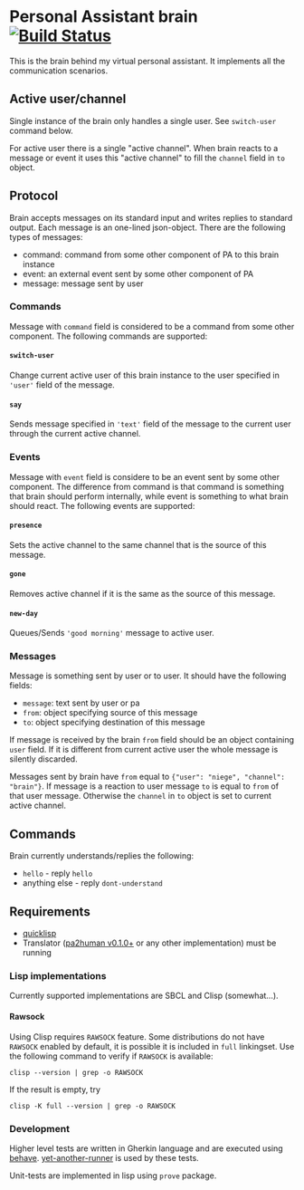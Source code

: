 # Personal Assistant brain [![Build Status](https://travis-ci.com/aragaer/pa_brain.svg?branch=master)](https://travis-ci.com/aragaer/pa_brain)

This is the brain behind my virtual personal assistant. It implements
all the communication scenarios.

## Active user/channel

Single instance of the brain only handles a single user. See
`switch-user` command below.

For active user there is a single "active channel". When brain reacts
to a message or event it uses this "active channel" to fill the
`channel` field in `to` object.

## Protocol

Brain accepts messages on its standard input and writes replies to
standard output. Each message is an one-lined json-object. There are
the following types of messages:

- command: command from some other component of PA to this brain instance
- event: an external event sent by some other component of PA
- message: message sent by user

### Commands

Message with `command` field is considered to be a command from some
other component. The following commands are supported:

#### `switch-user`

Change current active user of this brain instance to the user
specified in `'user'` field of the message.

#### `say`

Sends message specified in `'text'` field of the message to the
current user through the current active channel.

### Events

Message with `event` field is considere to be an event sent by some
other component. The difference from command is that command is
something that brain should perform internally, while event is
something to what brain should react. The following events are
supported:

#### `presence`

Sets the active channel to the same channel that is the source of this
message.

#### `gone`

Removes active channel if it is the same as the source of this
message.

#### `new-day`

Queues/Sends `'good morning'` message to active user.

### Messages

Message is something sent by user or to user. It should have the
following fields:

- `message`: text sent by user or pa
- `from`: object specifying source of this message
- `to`: object specifying destination of this message

If message is received by the brain `from` field should be an object
containing `user` field. If it is different from current active user
the whole message is silently discarded.

Messages sent by brain have `from` equal to `{"user": "niege",
"channel": "brain"}`. If message is a reaction to user message `to` is
equal to `from` of that user message. Otherwise the `channel` in `to`
object is set to current active channel.

## Commands
Brain currently understands/replies the following:

- `hello` - reply `hello`
- anything else - reply `dont-understand`

## Requirements

- [quicklisp](https://www.quicklisp.org/beta/)
- Translator ([pa2human v0.1.0+](https://github.com/aragaer/pa2human) or any other implementation) must be running

### Lisp implementations

Currently supported implementations are SBCL and Clisp (somewhat...).

#### Rawsock

Using Clisp requires `RAWSOCK` feature. Some distributions do not have
`RAWSOCK` enabled by default, it is possible it is included in `full`
linkingset. Use the following command to verify if `RAWSOCK` is available:

    clisp --version | grep -o RAWSOCK

If the result is empty, try

    clisp -K full --version | grep -o RAWSOCK


### Development

Higher level tests are written in Gherkin language and are executed
using [behave](https://behave.readthedocs.io/en/stable/).
[yet-another-runner](https://github.com/aragaer/runner) is used by
these tests.

Unit-tests are implemented in lisp using `prove` package.
